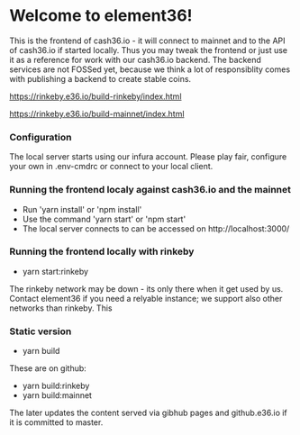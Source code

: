 # Welcome to element36!

This is the frontend of cash36.io - it will connect to mainnet and to the API of cash36.io if started locally. Thus you may tweak the frontend or just use it as a reference for work with our cash36.io backend. The backend services are not FOSSed yet, because we think a lot of responsiblity comes with publishing a backend to create stable coins. 

https://rinkeby.e36.io/build-rinkeby/index.html

https://rinkeby.e36.io/build-mainnet/index.html


### Configuration

The local server starts using our infura account. Please play fair, configure your own in .env-cmdrc or connect to your local client.   

### Running the frontend localy against cash36.io and the mainnet

- Run 'yarn install' or 'npm install'
- Use the command 'yarn start' or 'npm start'
- The local server connects to can be accessed on http://localhost:3000/


### Running the frontend locally with rinkeby

- yarn start:rinkeby

The rinkeby network may be down - its only there when it get used by us. Contact element36 if you need a relyable instance; we support also other networks than rinkeby. This 

### Static version
- yarn build

These are on github: 
- yarn build:rinkeby
- yarn build:mainnet


The later updates the content served via gibhub pages and github.e36.io if it is committed to master. 




